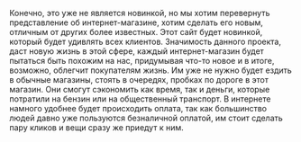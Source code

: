 Конечно, это уже не является новинкой, но мы хотим перевернуть представление об интернет-магазине, хотим сделать его новым, отличным от других более известных. Этот сайт будет новинкой, который будет удивлять всех клиентов. Значимость данного проекта, даст новую жизнь в этой сфере, каждый интернет-магазин будет пытаться быть похожим на нас, придумывая что-то новое и в итоге, возможно, облегчит покупателям жизнь. Им уже не нужно будет ездить в обычные магазины, стоять в очередях, пробках по дороге в этот магазин. Они смогут сэкономить как время, так и деньги, которые потратили на бензин или на общественный транспорт. В интернете намного удобнее будет происходить оплата, так как большинство людей давно уже пользуются безналичной оплатой, им стоит сделать пару кликов и вещи сразу же приедут к ним.  
